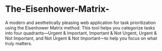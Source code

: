 # The-Eisenhower-Matrix-
A modern and aesthetically pleasing web application for task prioritization using the Eisenhower Matrix method. This tool helps you categorize tasks into four quadrants—Urgent &amp; Important, Important &amp; Not Urgent, Urgent &amp; Not Important, and Not Urgent &amp; Not Important—to help you focus on what truly matters.
